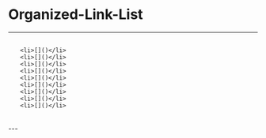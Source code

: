 # Organized-Link-List
---
## <center></center>
<ul>

    <li>[]()</li>
    <li>[]()</li>
    <li>[]()</li>
    <li>[]()</li>
    <li>[]()</li>
    <li>[]()</li>
    <li>[]()</li>
    <li>[]()</li>
    <li>[]()</li>
</ul>
<br>
---
